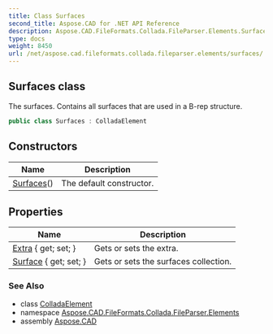 ```yaml
---
title: Class Surfaces
second_title: Aspose.CAD for .NET API Reference
description: Aspose.CAD.FileFormats.Collada.FileParser.Elements.Surfaces class. The surfaces. Contains all surfaces that are used in a Brep structure
type: docs
weight: 8450
url: /net/aspose.cad.fileformats.collada.fileparser.elements/surfaces/
---
```

## Surfaces class

The surfaces. Contains all surfaces that are used in a B-rep structure.

```csharp
public class Surfaces : ColladaElement
```

## Constructors

| Name | Description |
| --- | --- |
| [Surfaces](surfaces/)() | The default constructor. |

## Properties

| Name | Description |
| --- | --- |
| [Extra](../../aspose.cad.fileformats.collada.fileparser.elements/surfaces/extra/) { get; set; } | Gets or sets the extra. |
| [Surface](../../aspose.cad.fileformats.collada.fileparser.elements/surfaces/surface/) { get; set; } | Gets or sets the surfaces collection. |

### See Also

* class [ColladaElement](../colladaelement/)
* namespace [Aspose.CAD.FileFormats.Collada.FileParser.Elements](../../aspose.cad.fileformats.collada.fileparser.elements/)
* assembly [Aspose.CAD](../../)


